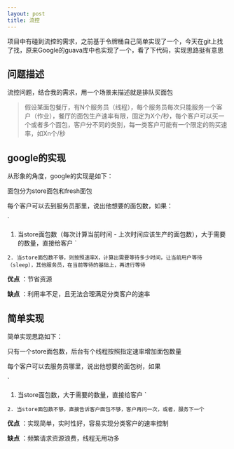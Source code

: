 ```yaml
---
layout: post
title: 流控
---
```


项目中有碰到流控的需求，之前基于令牌桶自己简单实现了一个，今天在git上找了找，原来Google的guava库中也实现了一个，看了下代码，实现思路挺有意思


## 问题描述

流控问题，结合我的需求，用一个场景来描述就是排队买面包


> 假设某面包餐厅，有N个服务员（线程），每个服务员每次只能服务一个客户（作业），餐厅的面包生产速率有限，固定为X个/秒，每个客户可以买一个或者多个面包，客户分不同的类别，每一类客户可能有一个限定的购买速率，如Xn个/秒

## google的实现


从形象的角度，google的实现是如下：

面包分为store面包和fresh面包

每个客户可以去到服务员那里，说出他想要的面包数，如果：

`
1. 当store面包数（每次计算当前时间 - 上次时间应该生产的面包数），大于需要的数量，直接给客户
`

`
2. 当store面包数不够，则按照速率X，计算出需要等待多少时间，让当前用户等待（sleep），其他服务员，在当前等待的基础上，再进行等待
`

**优点** ：节省资源

**缺点** ：利用率不足，且无法合理满足分类客户的速率


## 简单实现

简单实现思路如下：

只有一个store面包数，后台有个线程按照指定速率增加面包数量


每个客户可以去服务员哪里，说出他想要的面包树，如果


`
1. 当store面包数，大于需要的数量，直接给客户
`

`
2. 当store面包数不够，直接告诉客户面包不够，客户再问一次，或者，服务下一个
`

**优点** ：实现简单，实时性好，容易实现分类客户的速率控制

**缺点** ：频繁请求资源浪费，线程无用功多


